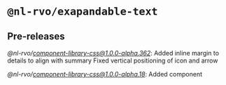# `@nl-rvo/exapandable-text`

## Pre-releases

*@nl-rvo/component-library-css@1.0.0-alpha.362*:
Added inline margin to details to align with summary
Fixed vertical positioning of icon and arrow

*@nl-rvo/component-library-css@1.0.0-alpha.18*:
Added component
